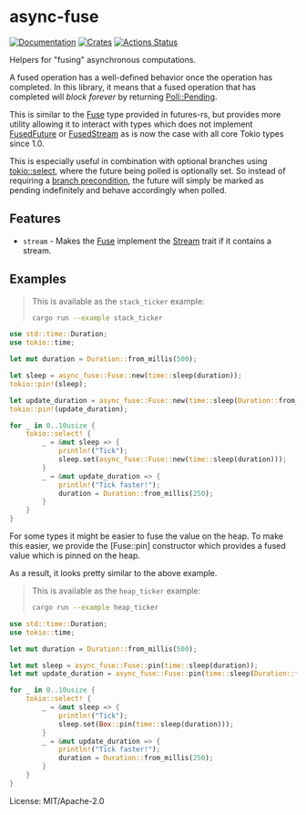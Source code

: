 # async-fuse

[![Documentation](https://docs.rs/async-fuse/badge.svg)](https://docs.rs/async-fuse)
[![Crates](https://img.shields.io/crates/v/async-fuse.svg)](https://crates.io/crates/async-fuse)
[![Actions Status](https://github.com/udoprog/async-fuse/workflows/Rust/badge.svg)](https://github.com/udoprog/async-fuse/actions)

Helpers for "fusing" asynchronous computations.

A fused operation has a well-defined behavior once the operation has
completed. In this library, it means that a fused operation that has
completed will *block forever* by returning [Poll::Pending].

This is similar to the [Fuse][futures-fs-fuse] type provided in futures-rs,
but provides more utility allowing it to interact with types which does not
implement [FusedFuture] or [FusedStream] as is now the case with all core
Tokio types since 1.0.

This is especially useful in combination with optional branches using
[tokio::select], where the future being polled is optionally set. So instead
of requiring a [branch precondition], the future will simply be marked as
pending indefinitely and behave accordingly when polled.

## Features

* `stream` - Makes the [Fuse] implement the [Stream] trait if it contains a
  stream.

## Examples

> This is available as the `stack_ticker` example:
> ```sh
> cargo run --example stack_ticker
> ```

```rust
use std::time::Duration;
use tokio::time;

let mut duration = Duration::from_millis(500);

let sleep = async_fuse::Fuse::new(time::sleep(duration));
tokio::pin!(sleep);

let update_duration = async_fuse::Fuse::new(time::sleep(Duration::from_secs(2)));
tokio::pin!(update_duration);

for _ in 0..10usize {
    tokio::select! {
        _ = &mut sleep => {
            println!("Tick");
            sleep.set(async_fuse::Fuse::new(time::sleep(duration)));
        }
        _ = &mut update_duration => {
            println!("Tick faster!");
            duration = Duration::from_millis(250);
        }
    }
}
```

For some types it might be easier to fuse the value on the heap. To make
this easier, we provide the [Fuse::pin] constructor which provides a fused
value which is pinned on the heap.

As a result, it looks pretty similar to the above example.

> This is available as the `heap_ticker` example:
> ```sh
> cargo run --example heap_ticker
> ```

```rust
use std::time::Duration;
use tokio::time;

let mut duration = Duration::from_millis(500);

let mut sleep = async_fuse::Fuse::pin(time::sleep(duration));
let mut update_duration = async_fuse::Fuse::pin(time::sleep(Duration::from_secs(2)));

for _ in 0..10usize {
    tokio::select! {
        _ = &mut sleep => {
            println!("Tick");
            sleep.set(Box::pin(time::sleep(duration)));
        }
        _ = &mut update_duration => {
            println!("Tick faster!");
            duration = Duration::from_millis(250);
        }
    }
}
```

[futures-fs-fuse]: https://docs.rs/futures/0/futures/future/struct.Fuse.html
[FusedFuture]: https://docs.rs/futures/0/futures/future/trait.FusedFuture.html
[FusedStream]: https://docs.rs/futures/0/futures/stream/trait.FusedStream.html
[Poll::Pending]: https://doc.rust-lang.org/std/task/enum.Poll.html#variant.Pending
[Stream]: https://docs.rs/futures-core/0/futures_core/stream/trait.Stream.html
[Fuse]: https://docs.rs/async-fuse/0/async_fuse/struct.Fuse.html
[branch precondition]: https://docs.rs/tokio/1.0.1/tokio/macro.select.html#avoid-racy-if-preconditions
[tokio::select]: https://docs.rs/tokio/1/tokio/macro.select.html

License: MIT/Apache-2.0

